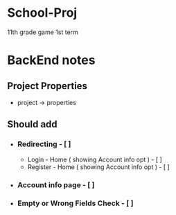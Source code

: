 # School-Proj
11th grade game 1st term

















# BackEnd notes
## Project Properties
- project -> properties

## Should add 
- ### Redirecting - [ ]
	- Login - Home ( showing Account info opt ) - [ ]
	- Register - Home ( showing Account info opt ) - [ ]
- ### Account info page - [ ]
- ### Empty or Wrong Fields Check - [ ]